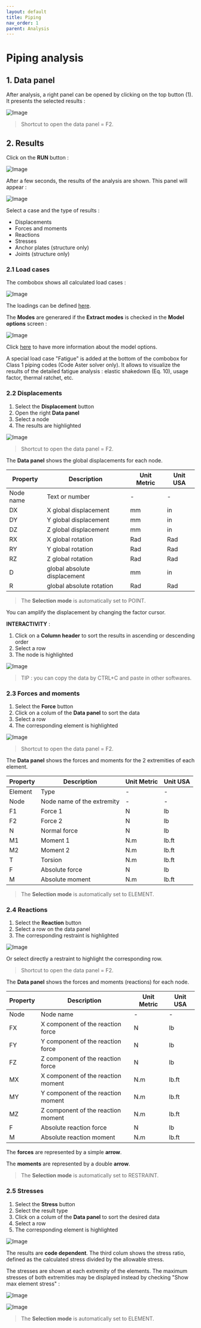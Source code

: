 ```yaml
---
layout: default
title: Piping
nav_order: 1
parent: Analysis
---
```


# Piping analysis

## 1. Data panel

After analysis, a right panel can be opened by clicking on the top button (1). It presents the selected results :

![Image](../Images/Analysis5.jpg)

>Shortcut to open the data panel = F2.

## 2. Results

Click on the **RUN** button :

![Image](../Images/Analysis3.jpg)

After a few seconds, the results of the analysis are shown. This panel will appear :

![Image](../Images/Analysis4.jpg)

Select a case and the type of results :

- Displacements
- Forces and moments
- Reactions
- Stresses
- Anchor plates (structure only)
- Joints (structure only)

### 2.1 Load cases

The combobox shows all calculated load cases :

![Image](../Images/Analysis7.jpg)

The loadings can be defined [here](https://documentation.metapiping.com/Loads/index.html).

The **Modes** are generared if the **Extract modes** is checked in the **Model options** screen :

![Image](../Images/Analysis6.jpg)

Click [here](https://documentation.metapiping.com/Design/Specification/Options.html) to have more information about the model options.


A special load case "Fatigue" is added at the bottom of the combobox for Class 1 piping codes (Code Aster solver only). It allows to visualize the results of the detailed fatigue analysis : elastic shakedown (Eq. 10), usage factor, thermal ratchet, etc.

### 2.2 Displacements

1. Select the **Displacement** button
2. Open the right **Data panel**
3. Select a node
4. The results are highlighted

![Image](../Images/Analysis8.jpg)

>Shortcut to open the data panel = F2.

The **Data panel** shows the global displacements for each node.

| Property | Description | Unit Metric | Unit USA |
| -------- | ----------- | ---- | ---- |
| Node name | Text or number | - | - |
| DX | X global displacement | mm | in |
| DY | Y global displacement  | mm | in |
| DZ | Z global displacement  | mm | in |
| RX | X global rotation | Rad | Rad |
| RY | Y global rotation  | Rad | Rad |
| RZ | Z global rotation  | Rad | Rad |
| D | global absolute displacement | mm | in |
| R | global absolute rotation | Rad | Rad |

>The **Selection mode** is automatically set to POINT.

You can amplify the displacement by changing the factor cursor.

**INTERACTIVITY** :

1. Click on a **Column header** to sort the results in ascending or descending order
2. Select a row
4. The node is  highlighted

![Image](../Images/Analysis9.jpg)

>TIP : you can copy the data by CTRL+C and paste in other softwares.

### 2.3 Forces and moments

1. Select the **Force** button
2. Click on a colum of the **Data panel** to sort the data
3. Select a row
4. The corresponding element is highlighted

![Image](../Images/Analysis10.jpg)

>Shortcut to open the data panel = F2.

The **Data panel** shows the forces and moments for the 2 extremities of each element.

| Property | Description | Unit Metric | Unit USA |
| -------- | ----------- | ---- | ---- |
| Element | Type | - | - |
| Node | Node name of the extremity | - | - |
| F1 | Force 1 | N | lb |
| F2 | Force 2 | N | lb |
| N | Normal force | N | lb |
| M1 | Moment 1 | N.m | lb.ft |
| M2 | Moment 2 | N.m | lb.ft |
| T | Torsion | N.m | lb.ft |
| F | Absolute force | N | lb |
| M | Absolute moment | N.m | lb.ft |

>The **Selection mode** is automatically set to ELEMENT.

### 2.4 Reactions

1. Select the **Reaction** button
2. Select a row on the data panel
3. The corresponding restraint is highlighted

![Image](../Images/Analysis11.jpg)

Or select directly a restraint to highlight the corresponding row.

>Shortcut to open the data panel = F2.

The **Data panel** shows the forces and moments (reactions) for each node.

| Property | Description | Unit Metric | Unit USA |
| -------- | ----------- | ---- | ---- |
| Node | Node name | - | - |
| FX | X component of the reaction force | N | lb |
| FY | Y component of the reaction force | N | lb |
| FZ | Z component of the reaction force | N | lb |
| MX | X component of the reaction moment | N.m | lb.ft |
| MY | Y component of the reaction moment | N.m | lb.ft |
| MZ | Z component of the reaction moment | N.m | lb.ft |
| F | Absolute reaction force | N | lb |
| M | Absolute reaction moment | N.m | lb.ft |

The **forces** are represented by a simple **arrow**.

The **moments** are represented by a double **arrow**.

>The **Selection mode** is automatically set to RESTRAINT.

### 2.5 Stresses

1. Select the **Stress** button
2. Select the result type
3. Click on a colum of the **Data panel** to sort the desired data
4. Select a row
5. The corresponding element is highlighted

![Image](../Images/Analysis12.jpg)

The results are **code dependent**. The third colum shows the stress ratio, defined as the calculated stress divided by the allowable stress.

The stresses are shown at each extremity of the elements. The maximum stresses of both extremities may be displayed instead by checking "Show max element stress" :

![Image](../Images/Analysis14.jpg)

![Image](../Images/Analysis13.jpg)

>The **Selection mode** is automatically set to ELEMENT.

